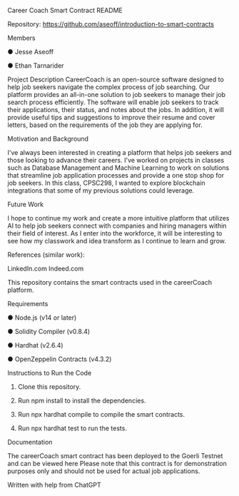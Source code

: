 Career Coach Smart Contract README


Repository: https://github.com/aseoff/introduction-to-smart-contracts


Members

● Jesse Aseoff

● Ethan Tarnarider


Project Description
CareerCoach is an open-source software designed to help job seekers navigate the complex process of job searching. Our platform provides an all-in-one solution to job seekers to manage their job search process efficiently. The software will enable job seekers to track their applications, their status, and notes about the jobs. In addition, it will provide useful tips and suggestions to improve their resume and cover letters, based on the requirements of the job they are applying for.

Motivation and Background

I've always been interested in creating a platform that helps job seekers and those looking to advance their careers. I've worked on projects in classes such as Database Management and Machine Learning to work on solutions that streamline job application processes and provide a one stop shop for job seekers. In this class, CPSC298, I wanted to explore blockchain integrations that some of my previous solutions could leverage.

Future Work

I hope to continue my work and create a more intuitive platform that utilizes AI to help job seekers connect with companies and hiring managers within their field of interest. As I enter into the workforce, it will be interesting to see how my classwork and idea transform as I continue to learn and grow.

References (similar work):

LinkedIn.com
Indeed.com

This repository contains the smart contracts used in the careerCoach platform.


Requirements

● Node.js (v14 or later)

● Solidity Compiler (v0.8.4)

● Hardhat (v2.6.4)

● OpenZeppelin Contracts (v4.3.2)


Instructions to Run the Code

1. Clone this repository.

2. Run npm install to install the dependencies.

3. Run npx hardhat compile to compile the smart contracts.

4. Run npx hardhat test to run the tests.


Documentation

The careerCoach smart contract has been deployed to the Goerli Testnet and can be viewed here Please note that this contract is for demonstration purposes only and should not be used for
actual job applications.


Written with help from ChatGPT
 
